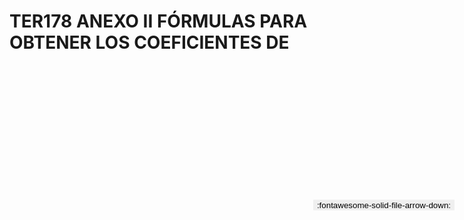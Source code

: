 
# TER178 ANEXO II FÓRMULAS PARA OBTENER LOS COEFICIENTES DE

<a href='../TER178 ANEXO II FÓRMULAS PARA OBTENER LOS COEFICIENTES DE.pdf' download>
<button class='md-button -primary' 
id='download-btn' style="position: fixed; top: 10%; right: 20px; 
        transform: translateY(-50%); z-index: 1000;  border: none; ">
:fontawesome-solid-file-arrow-down: 
</button>
</a>

<div 
    id='../TER178 ANEXO II FÓRMULAS PARA OBTENER LOS COEFICIENTES DE.pdf' 
    data-pdf-url='../TER178 ANEXO II FÓRMULAS PARA OBTENER LOS COEFICIENTES DE.pdf'
    style=' width: 100%; height: auto;overflow: auto;'>
</div>

